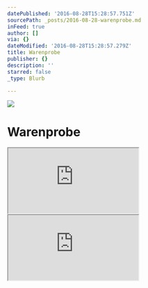 ```yaml
---
datePublished: '2016-08-28T15:28:57.751Z'
sourcePath: _posts/2016-08-28-warenprobe.md
inFeed: true
author: []
via: {}
dateModified: '2016-08-28T15:28:57.279Z'
title: Warenprobe
publisher: {}
description: ''
starred: false
_type: Blurb

---
```

![](https://the-grid-user-content.s3-us-west-2.amazonaws.com/af04fb1d-14d6-40cf-b074-5f079db1790f.png)

# Warenprobe

<iframe src="https://the-grid.github.io/ed-userhtml/?g=eJwljcsKwyAQAH9FtndXaiMpxPxLopsqrBVWJb-fPo5zmJklH7IVUmeOPXl4GAMqUX6l7sF-oUnwgEg6tzaGDrUglZ2iTr3wzRnznO0drZtm5yZQv9peJZJ4-Ogbcz2PwdyCEL3XBf_D9QL6QSae" style=""></iframe>

<iframe src="https://the-grid.github.io/ed-userhtml/?g=eJw9jssKwyAURPd-hdzsvRIbSSHmXxK9qYJW8EF-v4_Qzm4WZ84w9ssSjrIl4mdwzRu4SQncU3j4ZkB9Si3WACKJUGvvwuaElHZywrcUBy3lfVYjKj3NWk_Av2t7Lo6KgTe-xZjPo8dYbSF6rgtewvX_gL0AtA0nZg" style=""></iframe>